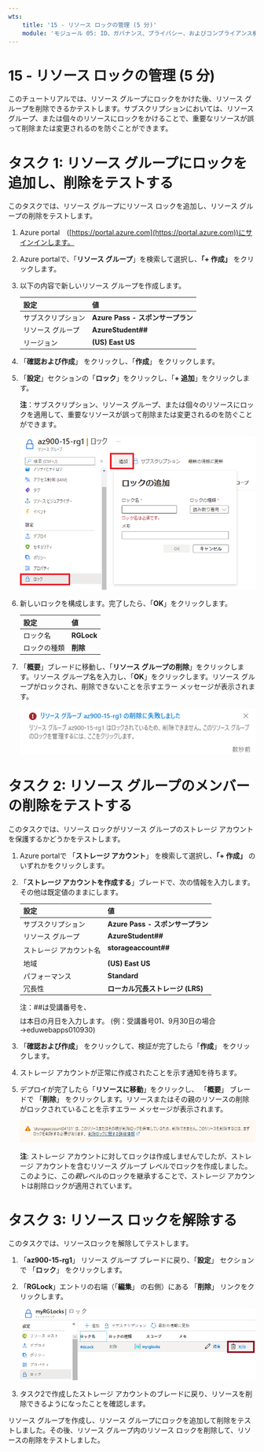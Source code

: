 ```yaml
---
wts:
    title: '15 - リソース ロックの管理 (5 分)'
    module: 'モジュール 05: ID、ガバナンス、プライバシー、およびコンプライアンス機能に関する説明'
---
```

# 15 - リソース ロックの管理 (5 分)

このチュートリアルでは、リソース グループにロックをかけた後、リソース グループを削除できるかテストします。サブスクリプションにおいては、リソース グループ、または個々のリソースにロックをかけることで、重要なリソースが誤って削除または変更されるのを防ぐことができます。  


# タスク 1:  リソース グループにロックを追加し、削除をテストする

このタスクでは、リソース グループにリソース ロックを追加し、リソース グループの削除をテストします。 

1. Azure portal　([https://portal.azure.com](https://portal.azure.com))にサインインします。

2. Azure portalで、「**リソース グループ**」を検索して選択し、**「+ 作成」** をクリックします。

3. 以下の内容で新しいリソース グループを作成します。 

    | 設定               | 値                                |
    | ------------------ | --------------------------------- |
    | サブスクリプション | **Azure Pass - スポンサープラン** |
    | リソース グループ  | **AzureStudent##**                |
    | リージョン         | **(US) East US**                  |

4. 「**確認および作成**」 をクリックし、「**作成**」 をクリックします。

5. 「**設定**」セクションの「**ロック**」をクリックし、「**+ 追加**」をクリックします。

    **注**：サブスクリプション、リソース グループ、または個々のリソースにロックを適用して、重要なリソースが誤って削除または変更されるのを防ぐことができます。 

    ![「ロック」ウィンドウが表示されている myRGLocks リソース グループのスクリーンショット。](./images/1601.png)

6. 新しいロックを構成します。完了したら、「**OK**」をクリックします。 

    | 設定 | 値 |
    | -- | -- |
    | ロック名 | **RGLock** |
    | ロックの種類 | **削除** |

7. 「**概要**」ブレードに移動し、「**リソース グループの削除**」をクリックします。リソース グループ名を入力し、「**OK**」をクリックします。リソース グループがロックされ、削除できないことを示すエラー メッセージが表示されます。

    ![削除ロックに失敗したスクリーンショット。](./images/1602.png)

# タスク 2: リソース グループのメンバーの削除をテストする

このタスクでは、リソース ロックがリソース グループのストレージ アカウントを保護するかどうかをテストします。 

1. Azure portalで 「**ストレージ アカウント**」 を検索して選択し、**「+ 作成」** のいずれかをクリックします。 

2. 「**ストレージ アカウントを作成する**」ブレードで、次の情報を入力します。その他は既定値のままにします。

    | 設定 | 値 |
    | --- | --- |
    | サブスクリプション | **Azure Pass - スポンサープラン** |
    | リソース グループ | **AzureStudent##** |
    | ストレージ アカウント名 | **storageaccount##$$$$** |
    | 地域 | **(US) East US** |
    | パフォーマンス | **Standard** |
    | 冗長性 | **ローカル冗長ストレージ (LRS)** |
    
    注：##は受講番号を、$$$$は本日の月日を入力します。 (例：受講番号01、9月30日の場合→eduwebapps010930)
    
    


3. 「**確認および作成**」 をクリックして、検証が完了したら「**作成**」 をクリックします。

5.  ストレージ アカウントが正常に作成されたことを示す通知を待ちます。 

6. デプロイが完了したら「**リソースに移動**」をクリックし、 「**概要**」 ブレードで 「**削除**」 をクリックします。リソースまたはその親のリソースの削除がロックされていることを示すエラー メッセージが表示されます。 

    ![ストレージ アカウントの削除中にエラーが発生した場合のスクリーンショット。](./images/1603.png)

    **注**: ストレージ アカウントに対してロックは作成しませんでしたが、ストレージ アカウントを含むリソース グループ レベルでロックを作成しました。このように、この*親*レベルのロックを継承することで、ストレージ アカウントは削除ロックが適用されています。

# タスク 3: リソース ロックを解除する

このタスクでは、リソースロックを解除してテストします。 

1. 「**az900-15-rg1**」 リソース グループ ブレードに戻り、「**設定**」 セクションで 「**ロック**」 をクリックします。
   
2. 「**RGLock**」エントリの右端（「**編集**」 の右側）にある 「**削除**」 リンクをクリックします。

    ![「削除」リンクが強調表示されたロックのスクリーンショット。](./images/1604.png)

3. タスク2で作成したストレージ アカウントのブレードに戻り、リソースを削除できるようになったことを確認します。

リソース グループを作成し、リソース グループにロックを追加して削除をテストしました。その後、リソース グループ内のリソース ロックを削除して、リソースの削除をテストしました。 

